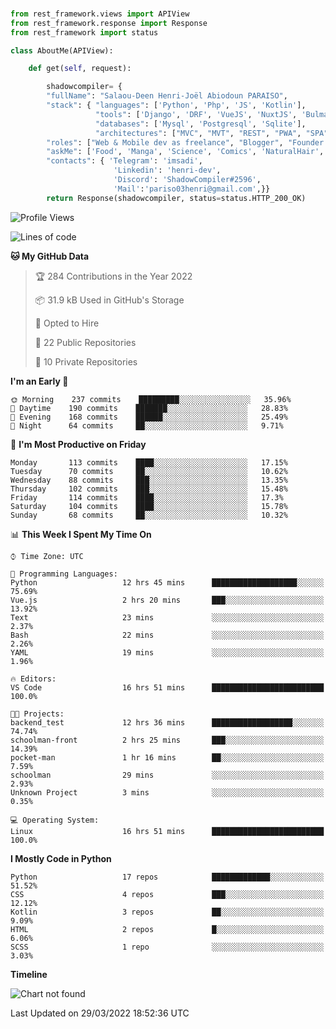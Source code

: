 ###
```python
from rest_framework.views import APIView
from rest_framework.response import Response
from rest_framework import status

class AboutMe(APIView):

    def get(self, request):

        shadowcompiler= {
        "fullName": "Salaou-Deen Henri-Joël Abiodoun PARAISO",
        "stack": { "languages": ['Python', 'Php', 'JS', 'Kotlin'],
                   "tools": ['Django', 'DRF', 'VueJS', 'NuxtJS', 'Bulma', 'Beufy'],
                   "databases": ['Mysql', 'Postgresql', 'Sqlite'],
                   "architectures": ["MVC", "MVT", "REST", "PWA", "SPA"]},        
        "roles": ["Web & Mobile dev as freelance", "Blogger", "Founder at @henrid3v", "Mentor"],
        "askMe": ['Food', 'Manga', 'Science', 'Comics', 'NaturalHair', 'Photography', 'Tech', 'Programming'],
        "contacts": { 'Telegram': 'imsadi',
                       'Linkedin': 'henri-dev',
                       'Discord': 'ShadowCompiler#2596',
                       'Mail':'pariso03henri@gmail.com',}}
        return Response(shadowcompiler, status=status.HTTP_200_OK)

```                    

<!--START_SECTION:waka-->
![Profile Views](http://img.shields.io/badge/Profile%20Views-0-blue)

![Lines of code](https://img.shields.io/badge/From%20Hello%20World%20I%27ve%20Written--2%20Thousand%20lines%20of%20code-blue)

**🐱 My GitHub Data** 

> 🏆 284 Contributions in the Year 2022
 > 
> 📦 31.9 kB Used in GitHub's Storage 
 > 
> 💼 Opted to Hire
 > 
> 📜 22 Public Repositories 
 > 
> 🔑 10 Private Repositories  
 > 
**I'm an Early 🐤** 

```text
🌞 Morning    237 commits    █████████░░░░░░░░░░░░░░░░   35.96% 
🌆 Daytime    190 commits    ███████░░░░░░░░░░░░░░░░░░   28.83% 
🌃 Evening    168 commits    ██████░░░░░░░░░░░░░░░░░░░   25.49% 
🌙 Night      64 commits     ██░░░░░░░░░░░░░░░░░░░░░░░   9.71%

```
📅 **I'm Most Productive on Friday** 

```text
Monday       113 commits    ████░░░░░░░░░░░░░░░░░░░░░   17.15% 
Tuesday      70 commits     ██░░░░░░░░░░░░░░░░░░░░░░░   10.62% 
Wednesday    88 commits     ███░░░░░░░░░░░░░░░░░░░░░░   13.35% 
Thursday     102 commits    ███░░░░░░░░░░░░░░░░░░░░░░   15.48% 
Friday       114 commits    ████░░░░░░░░░░░░░░░░░░░░░   17.3% 
Saturday     104 commits    ████░░░░░░░░░░░░░░░░░░░░░   15.78% 
Sunday       68 commits     ██░░░░░░░░░░░░░░░░░░░░░░░   10.32%

```


📊 **This Week I Spent My Time On** 

```text
⌚︎ Time Zone: UTC

💬 Programming Languages: 
Python                   12 hrs 45 mins      ███████████████████░░░░░░   75.69% 
Vue.js                   2 hrs 20 mins       ███░░░░░░░░░░░░░░░░░░░░░░   13.92% 
Text                     23 mins             ░░░░░░░░░░░░░░░░░░░░░░░░░   2.37% 
Bash                     22 mins             ░░░░░░░░░░░░░░░░░░░░░░░░░   2.26% 
YAML                     19 mins             ░░░░░░░░░░░░░░░░░░░░░░░░░   1.96%

🔥 Editors: 
VS Code                  16 hrs 51 mins      █████████████████████████   100.0%

🐱‍💻 Projects: 
backend_test             12 hrs 36 mins      ██████████████████░░░░░░░   74.74% 
schoolman-front          2 hrs 25 mins       ███░░░░░░░░░░░░░░░░░░░░░░   14.39% 
pocket-man               1 hr 16 mins        ██░░░░░░░░░░░░░░░░░░░░░░░   7.59% 
schoolman                29 mins             ░░░░░░░░░░░░░░░░░░░░░░░░░   2.93% 
Unknown Project          3 mins              ░░░░░░░░░░░░░░░░░░░░░░░░░   0.35%

💻 Operating System: 
Linux                    16 hrs 51 mins      █████████████████████████   100.0%

```

**I Mostly Code in Python** 

```text
Python                   17 repos            █████████████░░░░░░░░░░░░   51.52% 
CSS                      4 repos             ███░░░░░░░░░░░░░░░░░░░░░░   12.12% 
Kotlin                   3 repos             ██░░░░░░░░░░░░░░░░░░░░░░░   9.09% 
HTML                     2 repos             █░░░░░░░░░░░░░░░░░░░░░░░░   6.06% 
SCSS                     1 repo              ░░░░░░░░░░░░░░░░░░░░░░░░░   3.03%

```


**Timeline**

![Chart not found](https://raw.githubusercontent.com/shadowcompiler/shadowcompiler/main/charts/bar_graph.png) 


 Last Updated on 29/03/2022 18:52:36 UTC
<!--END_SECTION:waka-->
